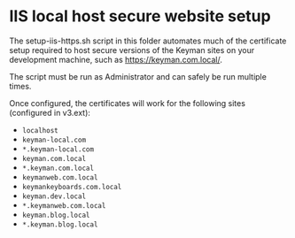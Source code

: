 # IIS local host secure website setup

The setup-iis-https.sh script in this folder automates much of the certificate
setup required to host secure versions of the Keyman sites on your development
machine, such as https://keyman.com.local/.

The script must be run as Administrator and can safely be run multiple times.

Once configured, the certificates will work for the following sites (configured in v3.ext):
- `localhost`
- `keyman-local.com`
- `*.keyman-local.com`
- `keyman.com.local`
- `*.keyman.com.local`
- `keymanweb.com.local`
- `keymankeyboards.com.local`
- `keyman.dev.local`
- `*.keymanweb.com.local`
- `keyman.blog.local`
- `*.keyman.blog.local`

